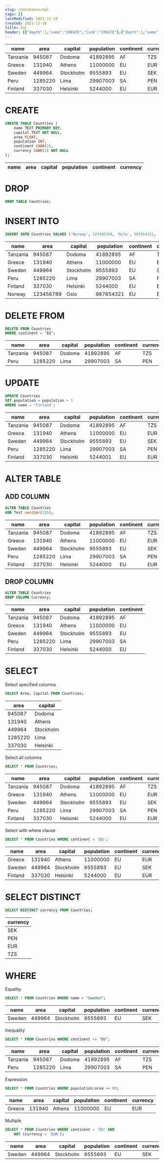 ```yaml
---
slug: /databases/sql
tags: []
lastModified: 2021-11-19
created: 2021-11-18
title: Sql
header: [{"depth":1,"name":"CREATE","link":"CREATE"},{"depth":1,"name":"DROP","link":"DROP"},{"depth":1,"name":"INSERT INTO","link":"INSERT-INTO"},{"depth":1,"name":"DELETE FROM","link":"DELETE-FROM"},{"depth":1,"name":"UPDATE","link":"UPDATE"},{"depth":1,"name":"ALTER TABLE","link":"ALTER-TABLE"},{"depth":2,"name":"ADD COLUMN","link":"ADD-COLUMN"},{"depth":2,"name":"DROP COLUMN","link":"DROP-COLUMN"},{"depth":1,"name":"SELECT","link":"SELECT"},{"depth":1,"name":"SELECT DISTINCT","link":"SELECT-DISTINCT"},{"depth":1,"name":"WHERE","link":"WHERE"}]
---
```



|name|area|capital|population|continent|currency|
|-|-|-|-|-|-|
|Tanzania|945087|Dodoma|41892895|AF|TZS|
|Greece|131940|Athens|11000000|EU|EUR|
|Sweden|449964|Stockholm|9555893|EU|SEK|
|Peru|1285220|Lima|29907003|SA|PEN|
|Finland|337030|Helsinki|5244000|EU|EUR|



# CREATE
```sql
CREATE TABLE Countries (
    name TEXT PRIMARY KEY,
    capital TEXT NOT NULL,
    area FLOAT,
    population INT,
    continent CHAR(2),
    currency CHAR(3) NOT NULL
);
```
|name|area|capital|population|continent|currency|
|-|-|-|-|-|-|

# DROP
```sql
DROP TABLE Countries;
```

# INSERT INTO
```sql
INSERT INTO Countries VALUES ('Norway', 123456789, 'Oslo', 987654321, 'EU', 'EUR');
```
|name|area|capital|population|continent|currency|
|-|-|-|-|-|-|
|Tanzania|945087|Dodoma|41892895|AF|TZS|
|Greece|131940|Athens|11000000|EU|EUR|
|Sweden|449964|Stockholm|9555893|EU|SEK|
|Peru|1285220|Lima|29907003|SA|PEN|
|Finland|337030|Helsinki|5244000|EU|EUR|
|Norway|123456789|Oslo|987654321|EU|EUR|

# DELETE FROM
```sql
DELETE FROM Countries
WHERE continent = ’EU’;
```
|name|area|capital|population|continent|currency|
|-|-|-|-|-|-|
|Tanzania|945087|Dodoma|41892895|AF|TZS|
|Peru|1285220|Lima|29907003|SA|PEN|

# UPDATE
```sql
UPDATE Countries
SET population = population + 1
WHERE name = 'Finland';

```
|name|area|capital|population|continent|currency|
|-|-|-|-|-|-|
|Tanzania|945087|Dodoma|41892895|AF|TZS|
|Greece|131940|Athens|11000000|EU|EUR|
|Sweden|449964|Stockholm|9555893|EU|SEK|
|Peru|1285220|Lima|29907003|SA|PEN|
|Finland|337030|Helsinki|5244001|EU|EUR|




# ALTER TABLE


## ADD COLUMN

```sql
ALTER TABLE Countries
ADD Test varchar(255);
```
|name|area|capital|population|continent|currency|test|
|-|-|-|-|-|-|-|
|Tanzania|945087|Dodoma|41892895|AF|TZS||
|Greece|131940|Athens|11000000|EU|EUR||
|Sweden|449964|Stockholm|9555893|EU|SEK||
|Peru|1285220|Lima|29907003|SA|PEN||
|Finland|337030|Helsinki|5244000|EU|EUR||


## DROP COLUMN

```sql
ALTER TABLE Countries
DROP COLUMN Currency;
```
|name|area|capital|population|continent|
|-|-|-|-|-|
|Tanzania|945087|Dodoma|41892895|AF|
|Greece|131940|Athens|11000000|EU|
|Sweden|449964|Stockholm|9555893|EU|
|Peru|1285220|Lima|29907003|SA|
|Finland|337030|Helsinki|5244000|EU|


# SELECT
Select specified columns
```sql
SELECT Area, Capital FROM Countries;
```

|area|capital|
|-|-|
|945087|Dodoma|
|131940|Athens|
|449964|Stockholm|
|1285220|Lima|
|337030|Helsinki|


Select all columns
```sql
SELECT * FROM Countries;
```

|name|area|capital|population|continent|currency|
|-|-|-|-|-|-|
|Tanzania|945087|Dodoma|41892895|AF|TZS|
|Greece|131940|Athens|11000000|EU|EUR|
|Sweden|449964|Stockholm|9555893|EU|SEK|
|Peru|1285220|Lima|29907003|SA|PEN|
|Finland|337030|Helsinki|5244000|EU|EUR|

Select with where clause
```sql
SELECT * FROM Countries WHERE continent = 'EU';
```

|name|area|capital|population|continent|currency|
|-|-|-|-|-|-|
|Greece|131940|Athens|11000000|EU|EUR|
|Sweden|449964|Stockholm|9555893|EU|SEK|
|Finland|337030|Helsinki|5244000|EU|EUR|

# SELECT DISTINCT
```sql
SELECT DISTINCT currency FROM Countries;
```
|currency|
|-|
|SEK|
|PEN|
|EUR|
|TZS|

# WHERE

Equality


```sql
SELECT * FROM Countries WHERE name = "Sweden";
```
|name|area|capital|population|continent|currency|
|-|-|-|-|-|-|
|Sweden|449964|Stockholm|9555893|EU|SEK|



Inequality
```sql
SELECT * FROM Countries WHERE continent <> ’EU’;
```
|name|area|capital|population|continent|currency|
|-|-|-|-|-|-|
|Tanzania|945087|Dodoma|41892895|AF|TZS|
|Peru|1285220|Lima|29907003|SA|PEN|

Expression
```sql
SELECT * FROM Countries WHERE population/area >= 80;
```

|name|area|capital|population|continent|currency|
|-|-|-|-|-|-|
|Greece|131940|Athens|11000000|EU|EUR|

Multiple
```sql
SELECT * FROM Countries WHERE continent = 'EU' AND
    NOT (currency = 'EUR');
```
|name|area|capital|population|continent|currency|
|-|-|-|-|-|-|
|Sweden|449964|Stockholm|9555893|EU|SEK|





